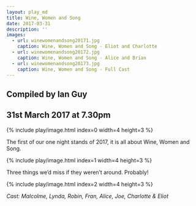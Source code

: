 ```yaml
---
layout: play_md
title: Wine, Women and Song
date: 2017-03-31
description: ''
images:
  - url: winewomenandsong20171.jpg
    caption: Wine, Women and Song - Eliot and Charlotte
  - url: winewomenandsong20172.jpg
    caption: Wine, Women and Song - Alice and Brian
  - url: winewomenandsong20173.jpg
    caption: Wine, Women and Song - Full Cast
---
```


## Compiled by Ian Guy

## 31st March 2017 at 7.30pm

{% include play/image.html index=0 width=4 height=3 %}

The first of our one night stands of 2017, it is all about Wine, Women and Song.

{% include play/image.html index=1 width=4 height=3 %}

Three things we’d miss if they weren’t around. Probably!

{% include play/image.html index=2 width=4 height=3 %}

*Cast:
Malcolme, Lynda, Robin, Fran, Alice, Joe, Charlotte & Eliot*
